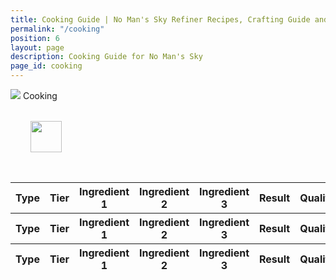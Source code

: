 ```yaml
---
title: Cooking Guide | No Man's Sky Refiner Recipes, Crafting Guide and Cooking Guide
permalink: "/cooking"
position: 6
layout: page
description: Cooking Guide for No Man's Sky
page_id: cooking
---
```


<div class="card mb-3" id="slotWrapper">
    <div class="card-header">
        <img src="uploads/nutrient-processor.png" />
        <span>Cooking</span>
    </div>
    <div class="card-body">
        <div class="table-responsive">
            <div id="loading" class="text-center" style="padding: 2rem">
                <img src="uploads/loading.gif" width="50"/>
            </div>
            <table class="table table-bordered loading" id="dataTable" width="100%" cellspacing="0">
                <thead>
                    <tr class='tr-title'>
                        <th>Type</th>
                        <th>Tier</th>
                        <th>Ingredient 1</th>
                        <th>Ingredient 2</th>
                        <th>Ingredient 3</th>
                        <th>Result</th>
                        <th>Quality</th>
                    </tr>
                    <tr class="text-center">
                        <th><div>Type</div></th>
                        <th><div>Tier</div></th>
                        <th><div>Ingredient 1</div></th>
                        <th><div>Ingredient 2</div></th>
                        <th><div>Ingredient 3</div></th>
                        <th><div>Result</div></th>
                        <th><div>Quality</div></th>
                    </tr>
                </thead>
                <tfoot>
                    <tr class='tr-title'>
                        <th>Type</th>
                        <th>Tier</th>
                        <th>Ingredient 1</th>
                        <th>Ingredient 2</th>
                        <th>Ingredient 3</th>
                        <th>Result</th>
                        <th>Quality</th>
                    </tr>
                </tfoot>
                <tbody id="all"></tbody>
            </table>
        </div>
    </div>
</div>

<script type="text/javascript">
      function init() {
          Papa.parse('https://docs.google.com/spreadsheets/d/e/2PACX-1vROLg0CZP-mEtST-Lw8CBsWjw2Amm68XMFEL1xoix02LgopFq8SpjaOfv7lgxEn0MSJl9QlMGPoSKDu/pub?gid=1611798043&single=true&output=csv', {
          download: true,
          header: true,
          complete: showInfo
        })
      }
    
      function showInfo(data, tabletop) {
          var itemsProcessed = 0;
          data.data.forEach(function(item, index) {
              if (!isEmpty(item.ing_3)) {
                  $("#all").append(
                      '<tr> <td onclick="getText(\''+item.type+'\')">' +
                      item.type +
                      '</td> <td onclick="getText(\''+item.tier+'\')">' +
                      item.tier +
                      '</td> <td onclick="getText(\''+item.ing_1+'\')"><img src="uploads/' +
                      item.ing_1.replace(/ /g, "-").toLowerCase() +
                      '.png" /><span>' +
                      item.ing_1 +
                      '</span></td> <td onclick="getText(\''+item.ing_2+'\')"><img src="uploads/' +
                      item.ing_2.replace(/ /g, "-").toLowerCase() +
                      '.png" /><span>' +
                      item.ing_2 +
                      '</span></td> <td onclick="getText(\''+item.ing_3+'\')"><img src="uploads/' +
                      item.ing_3.replace(/ /g, "-").toLowerCase() +
                      '.png" /><span>' +
                      item.ing_3 +
                      '</span></td> <td onclick="getText(\''+item.result+'\')"><img src="uploads/' +
                      item.result.replace(/ /g, "-").toLowerCase() +
                      '.png" /><span>' +
                      item.result +
                      '</span></td><td onclick="getText(\''+item.quality+'\')">' +
                      item.quality +
                      "</td>"
                  );
              } else if (!isEmpty(item.ing_2)) {
                  $("#all").append(
                      '<tr> <td onclick="getText(\''+item.type+'\')">' +
                      item.type +
                      '</td> <td onclick="getText(\''+item.tier+'\')">' +
                      item.tier +
                      '</td> <td onclick="getText(\''+item.ing_1+'\')"><img src="uploads/' +
                      item.ing_1.replace(/ /g, "-").toLowerCase() +
                      '.png" /><span>' +
                      item.ing_1 +
                      '</span></td> <td onclick="getText(\''+item.ing_2+'\')"><img src="uploads/' +
                      item.ing_2.replace(/ /g, "-").toLowerCase() +
                      '.png" /><span>' +
                      item.ing_2 +
                      '</span></td> <td></td> <td onclick="getText(\''+item.result+'\')"><img src="uploads/' +
                      item.result.replace(/ /g, "-").toLowerCase() +
                      '.png" /><span>' +
                      item.result +
                      '</span></td><td onclick="getText(\''+item.quality+'\')">' +
                      item.quality +
                      "</td>"
                  );
              } else {
                  $("#all").append(
                      '<tr> <td onclick="getText(\''+item.type+'\')">' +
                      item.type +
                      '</td> <td onclick="getText(\''+item.tier+'\')">' +
                      item.tier +
                      '</td> <td onclick="getText(\''+item.ing_1+'\')"><img src="uploads/' +
                      item.ing_1.replace(/ /g, "-").toLowerCase() +
                      '.png" /><span>' +
                      item.ing_1 +
                      '</span></td> <td></td> <td></td> <td onclick="getText(\''+item.result+'\')"><img src="uploads/' +
                      item.result.replace(/ /g, "-").toLowerCase() +
                      '.png" /><span>' +
                      item.result +
                      '</span></td><td onclick="getText(\''+item.quality+'\')">' +
                      item.quality +
                      "</td>"
                  );
              }
    
              itemsProcessed++;
              if (itemsProcessed === data.data.length) {
                  callback();
              }
          });
      }
    
      function isEmpty(obj) {
          for (var key in obj) {
              if (obj.hasOwnProperty(key)) return false;
          }
          return true;
      }
    
      window.addEventListener("DOMContentLoaded", init);
    
      function callback() {
          $("#dataTable").DataTable({
              order: [
                  [4, "asc"]
              ],
              lengthMenu: [[10, 25, 50, -1], [10, 25, 50, "All"]],
              pageLength: 10,
              language: {
                  searchPlaceholder: "Search",
                  search: '<a class="clearSearch" onclick="clearSearch()"><i class="fa fa-times" aria-hidden="true"></i></a>'
              }
          });
          
          $('#dataTable thead th').each( function () {
                var title = $(this).text();
                $(this).find('div').html( '<input type="text" class="form-control form-control-sm cell-search" placeholder="Search '+title+'" />' );
            } );
        
            var table = $('#dataTable').DataTable();
        
            // Apply the search
            table.columns().every( function () {
                var that = this;
                $( 'input', this.header() ).on( 'keyup change clear', function () {
                    if ( that.search() !== this.value ) {
                        that
                            .search( this.value )
                            .draw();
                    }
                } );
            } );
    
          $("#loading").remove();
          $(".loading").removeClass('loading');
      }
</script>
<script src="./js/papaparse.js"></script>
